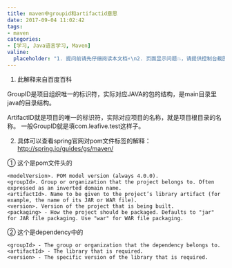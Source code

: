 ```yaml
---
title: maven中groupid和artifactid意思
date: 2017-09-04 11:02:42
tags:
- maven
categories:
- [学习, Java语言学习, Maven]
valine:
  placeholder: "1. 提问前请先仔细阅读本文档⚡\n2. 页面显示问题💥，请提供控制台截图📸或者您的测试网址\n3. 其他任何报错💣，请提供详细描述和截图📸，祝食用愉快💪"
---
```


1. 此解释来自百度百科

GroupID是项目组织唯一的标识符，实际对应JAVA的包的结构，是main目录里java的目录结构。

ArtifactID就是项目的唯一的标识符，实际对应项目的名称，就是项目根目录的名称。
一般GroupID就是填com.leafive.test这样子。

2. 具体可以查看spring官网对pom文件标签的解释：http://spring.io/guides/gs/maven/

① 这个是pom文件头的

```
<modelVersion>. POM model version (always 4.0.0).
<groupId>. Group or organization that the project belongs to. Often expressed as an inverted domain name.
<artifactId>. Name to be given to the project’s library artifact (for example, the name of its JAR or WAR file).
<version>. Version of the project that is being built.
<packaging> - How the project should be packaged. Defaults to "jar" for JAR file packaging. Use "war" for WAR file packaging.
```

② 这个是dependency中的

```
<groupId> - The group or organization that the dependency belongs to.
<artifactId> - The library that is required.
<version> - The specific version of the library that is required.
```
